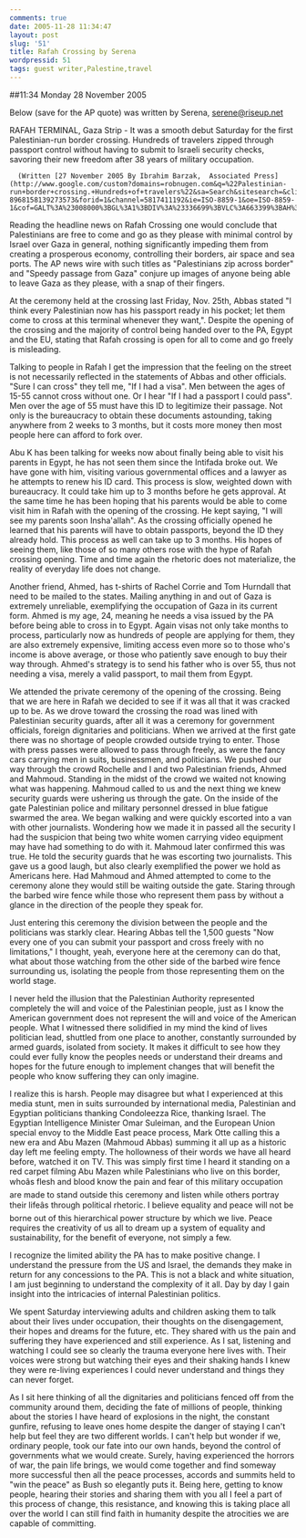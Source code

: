 ```yaml
---
comments: true
date: 2005-11-28 11:34:47
layout: post
slug: '51'
title: Rafah Crossing by Serena
wordpressid: 51
tags: guest writer,Palestine,travel
---
```


##11:34 Monday 28 November 2005

Below (save for the AP quote) was written by Serena, [serene@riseup.net](mailto:serene@riseup.net)



> 
RAFAH TERMINAL, Gaza Strip - It was a smooth debut Saturday for the first
Palestinian-run border crossing. Hundreds of travelers zipped through
passport control without having to submit to Israeli security checks,
savoring their new freedom after 38 years of military occupation.



      (Written [27 November 2005 By Ibrahim Barzak,  Associated Press](http://www.google.com/custom?domains=robnugen.com&q=%22Palestinian-run+border+crossing.+Hundreds+of+travelers%22&sa=Search&sitesearch=&client=pub-8968158139273573&forid=1&channel=5817411192&ie=ISO-8859-1&oe=ISO-8859-1&cof=GALT%3A%23008000%3BGL%3A1%3BDIV%3A%23336699%3BVLC%3A663399%3BAH%3Acenter%3BBGC%3AFFFFFF%3BLBGC%3A336699%3BALC%3A0000FF%3BLC%3A0000FF%3BT%3A000000%3BGFNT%3A0000FF%3BGIMP%3A0000FF%3BFORID%3A1%3B&hl=en))

Reading the headline news on Rafah Crossing one would conclude that Palestinians are free to come and go as they please with minimal control by Israel over Gaza in general, nothing significantly impeding them from creating a prosperous economy, controlling their borders, air space and sea ports.  The AP news wire with such titles as "Palestinians zip across border" and "Speedy passage from Gaza" conjure up images of anyone being able to leave Gaza as they please, with a snap of their fingers.

At the ceremony held at the crossing last Friday, Nov. 25th, Abbas stated "I think every Palestinian now has his passport ready in his pocket; let them come to cross at this terminal whenever they want,".  Despite the opening of the crossing and the majority of control being handed over to the PA, Egypt and the EU, stating that Rafah crossing is open for all to come and go freely is misleading.

Talking to people in Rafah I get the impression that the feeling on the street is not necessarily reflected in the statements of Abbas and other officials.  "Sure I can cross" they tell me, "If I had a visa".  Men between the ages of 15-55 cannot cross without one.  Or I hear "If I had a passport I could pass".  Men over the age of 55 must have this ID to legitimize their passage.  Not only is the bureaucracy to obtain these documents astounding, taking anywhere from 2 weeks to 3 months, but it costs more money then most people here can afford to fork over.

Abu K has been talking for weeks now about finally being able to visit his parents in Egypt, he has not seen them since the Intifada broke out.  We have gone with him, visiting various governmental offices and a lawyer as he attempts to renew his ID card.  This process is slow, weighted down with bureaucracy.  It could take him up to 3 months before he gets approval.  At the same time he has been hoping that his parents would be able to come visit him in Rafah with the opening of the crossing.  He kept saying, "I will see my parents soon Insha'allah".   As the crossing officially opened he learned that his parents will have to obtain passports, beyond the ID they already hold.  This process as well can take up to 3 months.  His hopes of seeing them, like those of so many others rose with the hype of Rafah crossing opening.  Time and time again the rhetoric does not materialize, the reality of everyday life does not change.

Another friend, Ahmed, has t-shirts of Rachel Corrie and Tom Hurndall that need to be mailed to the states.  Mailing anything in and out of Gaza is extremely unreliable, exemplifying the occupation of Gaza in its current form.  Ahmed is my age, 24, meaning he needs a visa issued by the PA before being able to cross in to Egypt.  Again visas not only take months to process, particularly now as hundreds of people are applying for them, they are also extremely expensive, limiting access even more so to those who's income is above average, or those who patiently save enough to buy their way through.  Ahmed's strategy is to send his father who is over 55, thus not needing a visa, merely a valid passport, to mail them from Egypt.

We attended the private ceremony of the opening of the crossing.   Being that we are here in Rafah we decided to see if it was all that it was cracked up to be.  As we drove toward the crossing the road was lined with Palestinian security guards, after all it was a ceremony for government officials, foreign dignitaries and politicians.  When we arrived at the first gate there was no shortage of people crowded outside trying to enter.  Those with press passes were allowed to pass through freely, as were the fancy cars carrying men in suits, businessmen, and politicians. We pushed our way through the crowd Rochelle and I and two Palestinian friends, Ahmed and Mahmoud.  Standing in the midst of the crowd we waited not knowing what was happening.  Mahmoud called to us and the next thing we knew security guards were ushering us through the gate.  On the inside of the gate Palestinian police and military personnel dressed in blue fatigue swarmed the area.  We began walking and were quickly escorted into a van with other journalists.  Wondering how we made it in passed all the security I had the suspicion that being two white women carrying video equipment may have had something to do with it.  Mahmoud later confirmed this was true.  He told the security guards that he was escorting two journalists.  This gave us a good laugh, but also clearly exemplified the power we hold as Americans here.  Had Mahmoud and Ahmed attempted to come to the ceremony alone they would still be waiting outside the gate. Staring through the barbed wire fence while those who represent them pass by without a glance in the direction of the people they speak for.

Just entering this ceremony the division between the people and the politicians was starkly clear.  Hearing Abbas tell the 1,500 guests "Now every one of you can submit your passport and cross freely with no limitations," I thought, yeah, everyone here at the ceremony can do that, what about those watching from the other side of the barbed wire fence surrounding us, isolating the people from those representing them on the world stage.

I never held the illusion that the Palestinian Authority represented completely the will and voice of the Palestinian people, just as I know the American government does not represent the will and voice of the American people.  What I witnessed there solidified in my mind the kind of lives politician lead, shuttled from one place to another, constantly surrounded by armed guards, isolated from society.  It makes it difficult to see how they could ever fully know the peoples needs or understand their dreams and hopes for the future enough to implement changes that will benefit the people who know suffering they can only imagine.

I realize this is harsh.  People may disagree but what I experienced at this media stunt, men in suits surrounded by international media, Palestinian and Egyptian politicians thanking Condoleezza Rice, thanking Israel. The Egyptian Intelligence Minister Omar Suleiman, and the European Union special envoy to the Middle East peace process, Mark Otte calling this a new era and Abu Mazen (Mahmoud Abbas) summing it all up as a historic day left me feeling empty.  The hollowness of their words we have all heard before, watched it on TV.  This was simply first time I heard it standing on a red carpet filming Abu Mazen while Palestinians who live on this border, whoâs flesh and blood know the pain and fear of this military occupation are made to stand outside this ceremony and listen while others portray their lifeâs through political rhetoric.  I believe equality and peace will not be borne out of this hierarchical power structure by which we live.  Peace requires the creativity of us all to dream up a system of equality and sustainability, for the benefit of everyone, not simply a few.

I recognize the limited ability the PA has to make positive change.  I understand the pressure from the US and Israel, the demands they make in return for any concessions to the PA.  This is not a black and white situation, I am just beginning to understand  the complexity of it all. Day by day I gain insight into the intricacies of internal Palestinian politics.

We spent Saturday interviewing adults and children asking them to talk about their lives under occupation, their thoughts on the disengagement, their hopes and dreams for the future, etc.  They shared with us the pain and suffering they have experienced and still experience. As I sat, listening and watching I could see so clearly the trauma everyone here lives with.  Their voices were strong but watching their eyes and their shaking hands I knew they were re-living experiences I could never understand and things they can never forget.

As I sit here thinking of all the dignitaries and politicians fenced off from the community around them, deciding the fate of millions of people, thinking about the stories I have heard of explosions in the night, the constant gunfire, refusing to leave ones home despite the danger of staying I can't help but feel they are two different worlds.  I can't help but wonder if we, ordinary people, took our fate into our own hands, beyond the control of governments what we would create.  Surely, having experienced the horrors of war, the pain life brings, we would come together and find someway more successful then all the peace processes, accords and summits held to "win the peace" as Bush so elegantly puts it. Being here, getting to know people, hearing their stories and sharing them with you all I feel a part of this process of change, this resistance, and knowing this is taking place all over the world I can still find faith in humanity despite the atrocities we are capable of committing.


